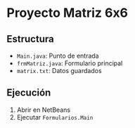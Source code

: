 # Proyecto Matriz 6x6

## Estructura
- `Main.java`: Punto de entrada
- `frmMatriz.java`: Formulario principal
- `matrix.txt`: Datos guardados

## Ejecución
1. Abrir en NetBeans
2. Ejecutar `Formularios.Main`

